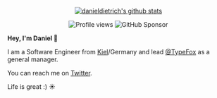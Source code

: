 <div align="center">  

[![danieldietrich's github stats](https://github-readme-stats.vercel.app/api?username=danieldietrich&title_color=fff&icon_color=8B959E&text_color=9f9f9f&bg_color=0E1217)](https://github.com/danieldietrich/danieldietrich)  
    
![Profile views](https://komarev.com/ghpvc/?username=danieldietrich) ![GitHub Sponsor](https://img.shields.io/github/sponsors/danieldietrich?label=Sponsor&logo=GitHub)
    
</div>


**Hey, I'm Daniel 👋**

I am a Software Engineer from [Kiel](https://www.kiel.de)/Germany and lead [@TypeFox](https://github.com/TypeFox) as a general manager.

You can reach me on [Twitter](https://twitter.com/danieldietrich).

Life is great :) ☀️
